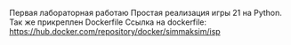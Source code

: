 Первая лабораторная работаю Простая реализация игры 21 на Python.
Так же прикреплен Dockerfile
Ссылка на dockerfile:
https://hub.docker.com/repository/docker/simmaksim/isp
